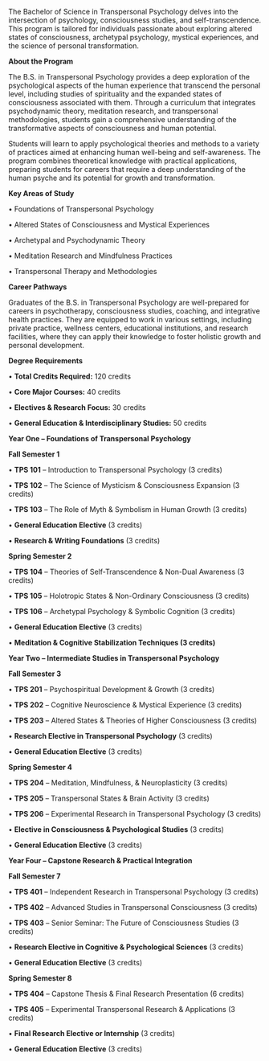 The Bachelor of Science in Transpersonal Psychology delves into the intersection of psychology, consciousness studies, and self-transcendence. This program is tailored for individuals passionate about exploring altered states of consciousness, archetypal psychology, mystical experiences, and the science of personal transformation.

**About the Program**

The B.S. in Transpersonal Psychology provides a deep exploration of the psychological aspects of the human experience that transcend the personal level, including studies of spirituality and the expanded states of consciousness associated with them. Through a curriculum that integrates psychodynamic theory, meditation research, and transpersonal methodologies, students gain a comprehensive understanding of the transformative aspects of consciousness and human potential.

Students will learn to apply psychological theories and methods to a variety of practices aimed at enhancing human well-being and self-awareness. The program combines theoretical knowledge with practical applications, preparing students for careers that require a deep understanding of the human psyche and its potential for growth and transformation.

**Key Areas of Study**

•	Foundations of Transpersonal Psychology

•	Altered States of Consciousness and Mystical Experiences

•	Archetypal and Psychodynamic Theory

•	Meditation Research and Mindfulness Practices

•	Transpersonal Therapy and Methodologies

**Career Pathways**

Graduates of the B.S. in Transpersonal Psychology are well-prepared for careers in psychotherapy, consciousness studies, coaching, and integrative health practices. They are equipped to work in various settings, including private practice, wellness centers, educational institutions, and research facilities, where they can apply their knowledge to foster holistic growth and personal development.

**Degree Requirements**

•	**Total Credits Required:** 120 credits

•	**Core Major Courses:** 40 credits

•	**Electives & Research Focus:** 30 credits

•	**General Education & Interdisciplinary Studies:** 50 credits

**Year One – Foundations of Transpersonal Psychology**

**Fall Semester 1**

•	**TPS 101** – Introduction to Transpersonal Psychology (3 credits)

•	**TPS 102** – The Science of Mysticism & Consciousness Expansion (3 credits)

•	**TPS 103** – The Role of Myth & Symbolism in Human Growth (3 credits)

•	**General Education Elective** (3 credits)

•	**Research & Writing Foundations** (3 credits)

**Spring Semester 2**

•	**TPS 104** – Theories of Self-Transcendence & Non-Dual Awareness (3 credits)

•	**TPS 105** – Holotropic States & Non-Ordinary Consciousness (3 credits)

•	**TPS 106** – Archetypal Psychology & Symbolic Cognition (3 credits)

•	**General Education Elective** (3 credits)

•	**Meditation & Cognitive Stabilization Techniques (3 credits)**

**Year Two – Intermediate Studies in Transpersonal Psychology**

**Fall Semester 3**

•	**TPS 201** – Psychospiritual Development & Growth (3 credits)

•	**TPS 202** – Cognitive Neuroscience & Mystical Experience (3 credits)

•	**TPS 203** – Altered States & Theories of Higher Consciousness (3 credits)

•	**Research Elective in Transpersonal Psychology** (3 credits)

•	**General Education Elective** (3 credits)

**Spring Semester 4**

•	**TPS 204** – Meditation, Mindfulness, & Neuroplasticity (3 credits)

•	**TPS 205** – Transpersonal States & Brain Activity (3 credits)

•	**TPS 206** – Experimental Research in Transpersonal Psychology (3 credits)

•	**Elective in Consciousness & Psychological Studies** (3 credits)

•	**General Education Elective** (3 credits)

**Year Four – Capstone Research & Practical Integration**

**Fall Semester 7**

•	**TPS 401** – Independent Research in Transpersonal Psychology (3 credits)

•	**TPS 402** – Advanced Studies in Transpersonal Consciousness (3 credits)

•	**TPS 403** – Senior Seminar: The Future of Consciousness Studies (3 credits)

•	**Research Elective in Cognitive & Psychological Sciences** (3 credits)

•	**General Education Elective** (3 credits)

**Spring Semester 8**

•	**TPS 404** – Capstone Thesis & Final Research Presentation (6 credits)

•	**TPS 405** – Experimental Transpersonal Research & Applications (3 credits)

•	**Final Research Elective or Internship** (3 credits)

•	**General Education Elective** (3 credits)